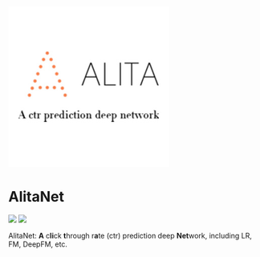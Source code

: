 ![Alt text](resource/logo.jpg)  
# AlitaNet
![](https://img.shields.io/badge/language-python-blue.svg)
![](https://img.shields.io/badge/license-MIT-000000.svg)


AlitaNet: **A** c**li**ck **t**hrough r**a**te (ctr) prediction deep **Net**work, including LR, FM, DeepFM, etc. 
